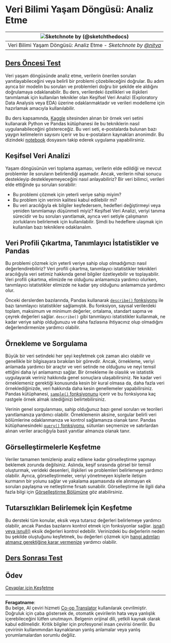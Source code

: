 <!--
CO_OP_TRANSLATOR_METADATA:
{
  "original_hash": "661dad02c3ac239644d34c1eb51e76f8",
  "translation_date": "2025-09-06T20:57:14+00:00",
  "source_file": "4-Data-Science-Lifecycle/15-analyzing/README.md",
  "language_code": "tr"
}
-->
# Veri Bilimi Yaşam Döngüsü: Analiz Etme

|![ Sketchnote by [(@sketchthedocs)](https://sketchthedocs.dev) ](../../sketchnotes/15-Analyzing.png)|
|:---:|
| Veri Bilimi Yaşam Döngüsü: Analiz Etme - _Sketchnote by [@nitya](https://twitter.com/nitya)_ |

## [Ders Öncesi Test](https://ff-quizzes.netlify.app/en/ds/quiz/28)

Veri yaşam döngüsünde analiz etme, verilerin önerilen soruları yanıtlayabileceğini veya belirli bir problemi çözebileceğini doğrular. Bu adım ayrıca bir modelin bu soruları ve problemleri doğru bir şekilde ele aldığını doğrulamaya odaklanabilir. Bu ders, verilerdeki özellikleri ve ilişkileri tanımlamak için kullanılan teknikler olan Keşifsel Veri Analizi (Exploratory Data Analysis veya EDA) üzerine odaklanmaktadır ve verileri modelleme için hazırlamak amacıyla kullanılabilir.

Bu ders kapsamında, [Kaggle](https://www.kaggle.com/balaka18/email-spam-classification-dataset-csv/version/1) sitesinden alınan bir örnek veri setini kullanarak Python ve Pandas kütüphanesi ile bu tekniklerin nasıl uygulanabileceğini göstereceğiz. Bu veri seti, e-postalarda bulunan bazı yaygın kelimelerin sayısını içerir ve bu e-postaların kaynakları anonimdir. Bu dizindeki [notebook](notebook.ipynb) dosyasını takip ederek uygulama yapabilirsiniz.

## Keşifsel Veri Analizi

Yaşam döngüsünün veri toplama aşaması, verilerin elde edildiği ve mevcut problemler ile soruların belirlendiği aşamadır. Ancak, verilerin nihai sonucu destekleyip destekleyemeyeceğini nasıl anlayabiliriz? 
Bir veri bilimci, verileri elde ettiğinde şu soruları sorabilir:
-   Bu problemi çözmek için yeterli veriye sahip miyim?
-   Bu problem için verinin kalitesi kabul edilebilir mi?
-   Bu veri aracılığıyla ek bilgiler keşfedersem, hedefleri değiştirmeyi veya yeniden tanımlamayı düşünmeli miyiz?
Keşifsel Veri Analizi, veriyi tanıma sürecidir ve bu soruları yanıtlamak, ayrıca veri setiyle çalışmanın zorluklarını belirlemek için kullanılabilir. Şimdi bu hedeflere ulaşmak için kullanılan bazı tekniklere odaklanalım.

## Veri Profili Çıkartma, Tanımlayıcı İstatistikler ve Pandas
Bu problemi çözmek için yeterli veriye sahip olup olmadığımızı nasıl değerlendirebiliriz? Veri profili çıkartma, tanımlayıcı istatistikler teknikleri aracılığıyla veri setimiz hakkında genel bilgiler özetleyebilir ve toplayabilir. Veri profili çıkartma, elimizde ne olduğunu anlamamıza yardımcı olurken, tanımlayıcı istatistikler elimizde ne kadar şey olduğunu anlamamıza yardımcı olur.

Önceki derslerden bazılarında, Pandas kullanarak [`describe()` fonksiyonu](https://pandas.pydata.org/pandas-docs/stable/reference/api/pandas.DataFrame.describe.html) ile bazı tanımlayıcı istatistikler sağlamıştık. Bu fonksiyon, sayısal verilerdeki toplam, maksimum ve minimum değerler, ortalama, standart sapma ve çeyrek değerleri sağlar. `describe()` gibi tanımlayıcı istatistikler kullanmak, ne kadar veriye sahip olduğunuzu ve daha fazlasına ihtiyacınız olup olmadığını değerlendirmenize yardımcı olabilir.

## Örnekleme ve Sorgulama
Büyük bir veri setindeki her şeyi keşfetmek çok zaman alıcı olabilir ve genellikle bir bilgisayara bırakılan bir görevdir. Ancak, örnekleme, veriyi anlamada yardımcı bir araçtır ve veri setinde ne olduğunu ve neyi temsil ettiğini daha iyi anlamamızı sağlar. Bir örnekleme ile olasılık ve istatistik uygulayarak veriniz hakkında genel sonuçlara ulaşabilirsiniz. Ne kadar veri örneklemeniz gerektiği konusunda kesin bir kural olmasa da, daha fazla veri örneklediğinizde, veri hakkında daha kesin genellemeler yapabilirsiniz. 
Pandas kütüphanesi, [`sample()` fonksiyonunu](https://pandas.pydata.org/pandas-docs/stable/reference/api/pandas.DataFrame.sample.html) içerir ve bu fonksiyona kaç rastgele örnek almak istediğinizi belirtebilirsiniz.

Verinin genel sorgulanması, sahip olduğunuz bazı genel soruları ve teorileri yanıtlamanıza yardımcı olabilir. Örneklemenin aksine, sorgular belirli veri bölümlerine odaklanmanıza ve kontrol sağlamanıza olanak tanır. Pandas kütüphanesindeki [`query()` fonksiyonu](https://pandas.pydata.org/pandas-docs/stable/reference/api/pandas.DataFrame.query.html), sütunları seçmenize ve satırlardan alınan veriler aracılığıyla basit yanıtlar almanıza olanak tanır.

## Görselleştirmelerle Keşfetme
Veriler tamamen temizlenip analiz edilene kadar görselleştirme yapmayı beklemek zorunda değilsiniz. Aslında, keşif sırasında görsel bir temsil oluşturmak, verideki desenleri, ilişkileri ve problemleri belirlemeye yardımcı olabilir. Ayrıca, görselleştirmeler, veriyi yönetmeyen kişilerle iletişim kurmanın bir yolunu sağlar ve yakalama aşamasında ele alınmayan ek soruları paylaşma ve netleştirme fırsatı sunabilir. Görselleştirme ile ilgili daha fazla bilgi için [Görselleştirme Bölümüne](../../../../../../../../../3-Data-Visualization) göz atabilirsiniz.

## Tutarsızlıkları Belirlemek İçin Keşfetme
Bu dersteki tüm konular, eksik veya tutarsız değerleri belirlemeye yardımcı olabilir, ancak Pandas bazılarını kontrol etmek için fonksiyonlar sağlar. [isna() veya isnull()](https://pandas.pydata.org/pandas-docs/stable/reference/api/pandas.isna.html) eksik değerleri kontrol edebilir. Verinizdeki bu değerlerin neden bu şekilde oluştuğunu keşfetmek, bu değerleri çözmek için [hangi adımları atmanız gerektiğine karar vermenize](/2-Working-With-Data/08-data-preparation/notebook.ipynb) yardımcı olabilir.

## [Ders Sonrası Test](https://ff-quizzes.netlify.app/en/ds/quiz/29)

## Ödev

[Cevaplar için Keşfetme](assignment.md)

---

**Feragatname**:  
Bu belge, AI çeviri hizmeti [Co-op Translator](https://github.com/Azure/co-op-translator) kullanılarak çevrilmiştir. Doğruluk için çaba göstersek de, otomatik çevirilerin hata veya yanlışlık içerebileceğini lütfen unutmayın. Belgenin orijinal dili, yetkili kaynak olarak kabul edilmelidir. Kritik bilgiler için profesyonel insan çevirisi önerilir. Bu çevirinin kullanımından kaynaklanan yanlış anlamalar veya yanlış yorumlamalardan sorumlu değiliz.